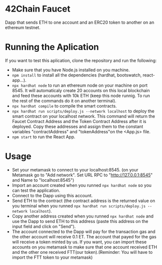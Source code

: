 # 42Chain Faucet

Dapp that sends ETH to one account and an ERC20 token to another on an ethereum testnet.

# Running the Aplication

If you want to test this aplication, clone the repository and run the following:

* Make sure that you have Node.js installed on you machine.
* `npm install` to install all the dependencies (hardhat, bootswatch, react-app...).
* `npx hardhat node` to run an ethereum node on your machine on port 8545. It will automaticaly create 20 accounts on this local blockchain and feed these accounts with 10k ETH (keep this node runnig. To run the rest of the commands do it on another terminal).
* `npx hardhat compile` to compile the smart contracts.
* `npx hardhat run scripts/deploy.js --network localhost` to deploy the smart contract on your localhost network. This command will return the Faucet Contract Address and the Token Contract Address after it is deployed. Copy these addresses and assign them to the constant variables "contractAddress" and "tokenAddress"on the <App.js> file.
* `npm start` to run the React App.

# Usage

* Set your metamask to connect to your localhost:8545. (on your Metamask go to "Add network". Set URL RPC to "http://127.0.0.1:8545" and Name to "localhost:8545")
* Import an account created when you runned `npx hardhat node` so you can test the application.
* Connect to the Dapp using this account.
* Send ETH to the contract (the contract address is the returned value on you terminal when you runned `npx hardhat run scripts/deploy.js --network localhost`).
* Copy another address created when you runned `npx hardhat node` and use the Dapp to send ETH to this address (paste this address on the input field and click on "Send").
* The account connected to the Dapp will pay for the transaction gas and the other account will receive 0.1 ET. The account that payed for the gas will receive a token minted by us. If you want, you can import these accounts on you metamask to make sure that one account received ETH and the other one received FTT(our token).(Reminder: You will have to import the FTT token to your metamask)
